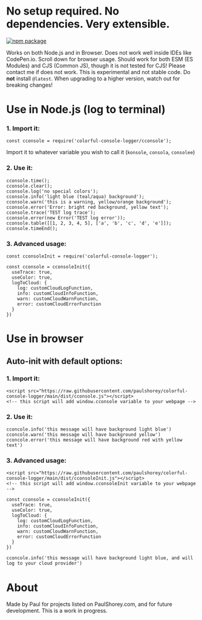 # No setup required. No dependencies. Very extensible.

[![npm package](https://img.shields.io/npm/v/colorful-console-logger.svg)](https://www.npmjs.com/package/colorful-console-logger)

Works on both Node.js and in Browser. Does not work well inside IDEs like CodePen.io. Scroll down for browser usage.
Should work for both ESM (ES Modules) and CJS (Common JS), though it is not tested for CJS! Please contact me if does not work.
This is experimental and not stable code. Do **not** install `@latest`. When upgrading to a higher version, watch out for breaking changes!

##

# Use in Node.js (log to terminal)

### 1. Import it:

```
const cconsole = require('colorful-console-logger/cconsole');
```

Import it to whatever variable you wish to call it (`konsole`, `consola`, `consolee`)


### 2. Use it:

```
cconsole.time();
cconsole.clear();
cconsole.log('no special colors');
cconsole.info('light blue (teal/aqua) background');
cconsole.warn('this is a warning, yellow/orange background');
cconsole.error('Error: bright red background, yellow text');
cconsole.trace('TEST log trace');
cconsole.error(new Error('TEST log error'));
cconsole.table([[1, 2, 3, 4, 5], ['a', 'b', 'c', 'd', 'e']]);
cconsole.timeEnd();
```

### 3. Advanced usage:

```
const cconsoleInit = require('colorful-console-logger');

const cconsole = cconsoleInit({
  useTrace: true,
  useColor: true,
  logToCloud: {
    log: customCloudLogFunction,
    info: customCloudInfoFunction,
    warn: customCloudWarnFunction,
    error: customCloudErrorFunction
  }
})
```


##

# Use in browser


## Auto-init with default options:

### 1. Import it:
```
<script src="https://raw.githubusercontent.com/paulshorey/colorful-console-logger/main/dist/cconsole.js"></script>
<!-- this script will add window.cconsole variable to your webpage -->
```

### 2. Use it:
```
cconcole.info('this message will have background light blue')
cconcole.warn('this message will have background yellow')
cconcole.error('this message will have background red with yellow text')
```

### 3. Advanced usage:

```
<script src="https://raw.githubusercontent.com/paulshorey/colorful-console-logger/main/dist/cconsoleInit.js"></script>
<!-- this script will add window.cconsoleInit variable to your webpage -->

const cconsole = cconsoleInit({
  useTrace: true,
  useColor: true,
  logToCloud: {
    log: customCloudLogFunction,
    info: customCloudInfoFunction,
    warn: customCloudWarnFunction,
    error: customCloudErrorFunction
  }
})

cconcole.info('this message will have background light blue, and will log to your cloud provider')
```


# About

Made by Paul for projects listed on PaulShorey.com, and for future development. This is a work in progress.
